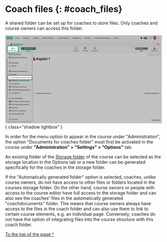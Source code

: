 # Coach files {: #coach_files}

A shared folder can be set up for coaches to store files. Only coaches and course owners can access this folder.

![course_coach_files_v1_de.png](assets/course_coach_files_v1_de.png){ class="shadow lightbox" }

In order for the menu option to appear in the course under "Administration", the option "Documents for coaches folder" must first be activated in the course under **"Administration" > "Settings" > "Options"** tab.

An existing folder of the [Storage folder](Storage_folder.md) of the course can be selected as the storage location in the Options tab or a new folder can be generated specifically for the coaches in the storage folder. 

If the "Automatically generated folder" option is selected, coaches, unlike course owners, do not have access to other files or folders located in the courses storage folder. On the other hand, course owners or people with access to the course editor have full access to the storage folder and can also see the coaches' files in the automatically generated "coachdocuments" folder. This means that course owners always have access to the files in the coach folder and can also use them to link to certain course elements, e.g. an individual page. Conversely, coaches do not have the option of integrating files into the course structure with this coach folder.

[To the top of the page ^](#coach_files)